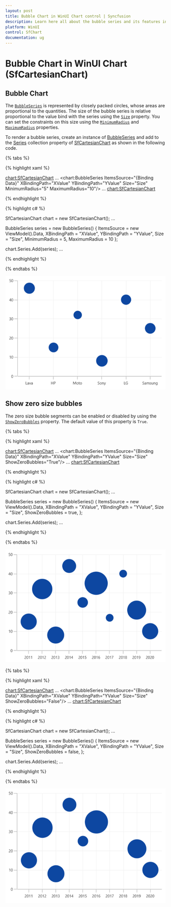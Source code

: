 ```yaml
---
layout: post
title: Bubble Chart in WinUI Chart control | Syncfusion
description: Learn here all about the bubble series and its features in Syncfusion WinUI Chart (SfCartesianChart) control.
platform: WinUI
control: SfChart
documentation: ug
---
```


# Bubble Chart in WinUI Chart (SfCartesianChart)

## Bubble Chart

The [`BubbleSeries`]() is represented by closely packed circles, whose areas are proportional to the quantities. The size of the bubble series is relative proportional to the value bind with the series using the [`Size`]()  property. You can set the constraints on this size using the [`MinimumRadius`]() and [`MaximumRadius`]() properties.

To render a bubble series, create an instance of [BubbleSeries]() and add to the [Series]() collection property of [SfCartesianChart]() as shown in the following code.

{% tabs %}

{% highlight xaml %}

<chart:SfCartesianChart>
    ...
    <chart:BubbleSeries ItemsSource="{Binding Data}" XBindingPath="XValue" 
                        YBindingPath="YValue" Size="Size"
                        MinimumRadius="5" MaximumRadius="10"/>
    ...
<chart:SfCartesianChart>

{% endhighlight %}

{% highlight c# %}

SfCartesianChart chart = new SfCartesianChart();
...

BubbleSeries series = new BubbleSeries()
{
    ItemsSource = new ViewModel().Data,
    XBindingPath = "XValue",
    YBindingPath = "YValue",
    Size = "Size",
    MinimumRadius = 5,
    MaximumRadius = 10
};

chart.Series.Add(series);
...

{% endhighlight %}

{% endtabs %}

![Bubble chart type in WinUI Chart](Bubble_Images/bubble_chart.png)

## Show zero size bubbles

The zero size bubble segments can be enabled or disabled by using the [`ShowZeroBubbles`]() property. The default value of this property is `True`.

{% tabs %}

{% highlight xaml %}

<chart:SfCartesianChart>
    ...
    <chart:BubbleSeries ItemsSource="{Binding Data}" XBindingPath="XValue" 
                        YBindingPath="YValue" Size="Size"
                        ShowZeroBubbles="True"/>
    ...
<chart:SfCartesianChart>

{% endhighlight %}

{% highlight c# %}

SfCartesianChart chart = new SfCartesianChart();
...

BubbleSeries series = new BubbleSeries()
{
    ItemsSource = new ViewModel().Data,
    XBindingPath = "XValue",
    YBindingPath = "YValue",
    Size = "Size",
    ShowZeroBubbles = true,
};

chart.Series.Add(series);
...

{% endhighlight %}

{% endtabs %}

![Show zero size bubbles support in WinUI Chart](Bubble_Images/showzerobubble_true.png)

{% tabs %}

{% highlight xaml %}

<chart:SfCartesianChart>
    ...
    <chart:BubbleSeries ItemsSource="{Binding Data}" XBindingPath="XValue" 
                        YBindingPath="YValue" Size="Size"
                        ShowZeroBubbles="False"/>
    ...
<chart:SfCartesianChart>

{% endhighlight %}

{% highlight c# %}

SfCartesianChart chart = new SfCartesianChart();
...

BubbleSeries series = new BubbleSeries()
{
    ItemsSource = new ViewModel().Data,
    XBindingPath = "XValue",
    YBindingPath = "YValue",
    Size = "Size",
    ShowZeroBubbles = false,
};

chart.Series.Add(series);
...

{% endhighlight %}

{% endtabs %}

![ShowZeroBubbles support in WinUI Chart](Bubble_Images/showzerobubble_false.png)

